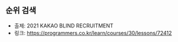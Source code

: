 ## 순위 검색

- 출제: 2021 KAKAO BLIND RECRUITMENT
- 링크: https://programmers.co.kr/learn/courses/30/lessons/72412
